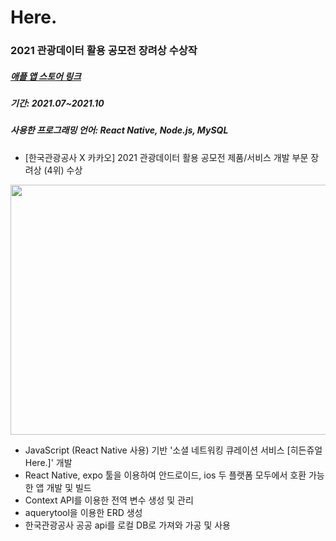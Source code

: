 # Here.
### 2021 관광데이터 활용 공모전 장려상 수상작
##### [애플 앱 스토어 링크](https://apps.apple.com/kr/app/%ED%9E%88%EB%93%A0%EC%A5%AC%EC%96%BC-here/id1582053876)
##### 기간: 2021.07~2021.10
##### 사용한 프로그래밍 언어: React Native, Node.js, MySQL

- [한국관광공사 X 카카오] 2021 관광데이터 활용 공모전 제품/서비스 개발 부문 장려상 (4위) 수상
<img src="https://s3.us-west-2.amazonaws.com/secure.notion-static.com/0dd84d3d-71e1-4869-9a3e-9c672a91229d/%EC%8A%A4%ED%94%8C%EB%9E%98%EC%89%AC.png?X-Amz-Algorithm=AWS4-HMAC-SHA256&X-Amz-Content-Sha256=UNSIGNED-PAYLOAD&X-Amz-Credential=AKIAT73L2G45EIPT3X45%2F20220325%2Fus-west-2%2Fs3%2Faws4_request&X-Amz-Date=20220325T130817Z&X-Amz-Expires=86400&X-Amz-Signature=fc03302783e838c6da2f9cb2fa78be56e0d4a0e1874926c881281282a86d2bf7&X-Amz-SignedHeaders=host&response-content-disposition=filename%20%3D%22%25EC%258A%25A4%25ED%2594%258C%25EB%259E%2598%25EC%2589%25AC.png%22&x-id=GetObject" width="800" height="400" />

- JavaScript (React Native 사용) 기반 '소셜 네트워킹 큐레이션 서비스 [히든쥬얼 Here.]' 개발
- React Native, expo 툴을 이용하여 안드로이드, ios 두 플랫폼 모두에서 호환 가능한 앱 개발 및 빌드
- Context API를 이용한 전역 변수 생성 및 관리
- aquerytool을 이용한 ERD 생성
- 한국관광공사 공공 api를 로컬 DB로 가져와 가공 및 사용
